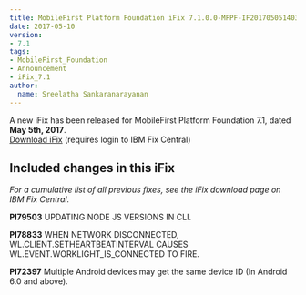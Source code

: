 ```yaml
---
title: MobileFirst Platform Foundation iFix 7.1.0.0-MFPF-IF201705051403 released
date: 2017-05-10
version:
- 7.1
tags:
- MobileFirst_Foundation
- Announcement
- iFix_7.1
author:
  name: Sreelatha Sankaranarayanan
---
```

A new iFix has been released for MobileFirst Platform Foundation 7.1, dated **May 5th, 2017**.  
[Download iFix](http://www.ibm.com/support/fixcentral/swg/quickorder?parent=ibm%7EOther%2Bsoftware&product=ibm/Other+software/IBM+MobileFirst+Platform+Foundation&release=7.1.0.0&platform=All&function=all&source=fc) (requires login to IBM Fix Central)

## Included changes in this iFix
*For a cumulative list of all previous fixes, see the iFix download page on IBM Fix Central.*

**PI79503** UPDATING NODE JS VERSIONS IN CLI.

**PI78833** WHEN NETWORK DISCONNECTED, WL.CLIENT.SETHEARTBEATINTERVAL CAUSES WL.EVENT.WORKLIGHT_IS_CONNECTED TO FIRE.

**PI72397** Multiple Android devices may get the same device ID (In Android 6.0 and above).
